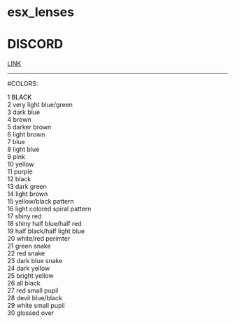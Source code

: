 # esx_lenses

# DISCORD

[LINK](https://discord.gg/rrHFBmf)


<hr>

#COLORS:

1 <span style="color: black;">BLACK</span> </br>
  2 very light blue/green</br>
  3 dark blue</br>
  4 brown</br>
  5 darker brown </br>
  6 light brown </br>
  7 blue </br>
  8 light blue </br>
  9 pink </br>
  10 yellow </br>
  11 purple </br>
  12 black </br>
  13 dark green </br>
  14 light brown </br>
  15 yellow/black pattern </br>
  16 light colored spiral pattern </br>
  17 shiny red </br>
  18 shiny half blue/half red </br>
  19 half black/half light blue </br>
  20 white/red perimter </br>
  21 green snake </br>
  22 red snake </br>
  23 dark blue snake </br>
  24 dark yellow </br>
  25 bright yellow </br>
  26 all black </br>
  27 red small pupil </br>
  28 devil blue/black </br>
  29 white small pupil </br>
  30 glossed over </br>
